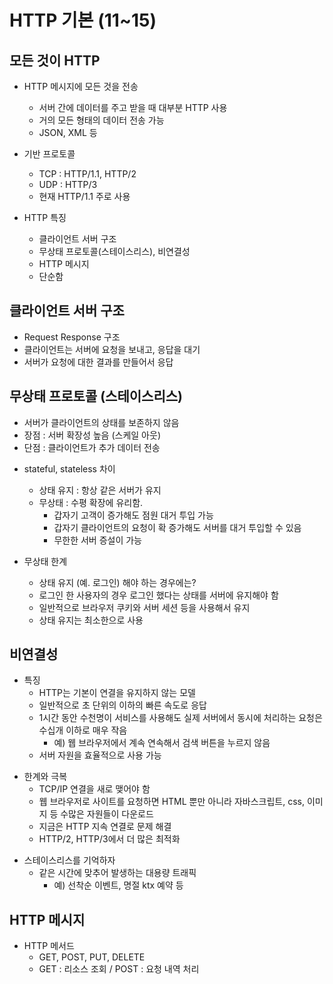 # HTTP 기본 (11~15)

## 모든 것이 HTTP
* HTTP 메시지에 모든 것을 전송
    - 서버 간에 데이터를 주고 받을 때 대부분 HTTP 사용
    - 거의 모든 형태의 데이터 전송 가능
    - JSON, XML 등
    
* 기반 프로토콜
    - TCP : HTTP/1.1, HTTP/2
    - UDP : HTTP/3
    - 현재 HTTP/1.1 주로 사용

* HTTP 특징
    - 클라이언트 서버 구조
    - 무상태 프로토콜(스테이스리스), 비연결성
    - HTTP 메시지
    - 단순함
    
## 클라이언트 서버 구조
* Request Response 구조
* 클라이언트는 서버에 요청을 보내고, 응답을 대기
* 서버가 요청에 대한 결과를 만들어서 응답

## 무상태 프로토콜 (스테이스리스)
* 서버가 클라이언트의 상태를 보존하지 않음
* 장점 : 서버 확장성 높음 (스케일 아웃)
* 단점 : 클라이언트가 추가 데이터 전송

- stateful, stateless 차이
    - 상태 유지 : 항상 같은 서버가 유지
    - 무상태 : 수평 확장에 유리함. 
        - 갑자기 고객이 증가해도 점원 대거 투입 가능
        - 갑자기 클라이언트의 요청이 확 증가해도 서버를 대거 투입할 수 있음
        - 무한한 서버 증설이 가능
    
- 무상태 한계
    - 상태 유지 (예. 로그인) 해야 하는 경우에는?
    - 로그인 한 사용자의 경우 로그인 했다는 상태를 서버에 유지해야 함
    - 일반적으로 브라우저 쿠키와 서버 세션 등을 사용해서 유지
    - 상태 유지는 최소한으로 사용
    
## 비연결성
* 특징
    - HTTP는 기본이 연결을 유지하지 않는 모델
    - 일반적으로 초 단위의 이하의 빠른 속도로 응답
    - 1시간 동안 수천명이 서비스를 사용해도 실제 서버에서 동시에 처리하는 요청은 수십개 이하로 매우 작음
        - 예) 웹 브라우저에서 계속 연속해서 검색 버튼을 누르지 않음
    - 서버 자원을 효율적으로 사용 가능    
    
- 한계와 극복
    - TCP/IP 연결을 새로 맺어야 함
    - 웹 브라우저로 사이트를 요청하면 HTML 뿐만 아니라 자바스크립트, css, 이미지 등 수많은 자원들이 다운로드
    - 지금은 HTTP 지속 연결로 문제 해결
    - HTTP/2, HTTP/3에서 더 많은 최적화
    
* 스테이스리스를 기억하자
    - 같은 시간에 맞추어 발생하는 대용량 트래픽
        - 예) 선착순 이벤트, 명절 ktx 예약 등
    
## HTTP 메시지
* HTTP 메서드
    - GET, POST, PUT, DELETE 
    - GET : 리소스 조회 / POST : 요청 내역 처리
    

